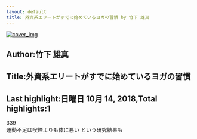 ```yaml
---
layout: default
title: 外資系エリートがすでに始めているヨガの習慣 by 竹下 雄真
---
```


[![cover_img](http://images-jp.amazon.com/images/P/B01G2UHTVO.09.MZZZZZZZ.jpg)](https://www.amazon.co.jp/dp/B01G2UHTVO)  
## Author:竹下 雄真  
## Title:外資系エリートがすでに始めているヨガの習慣  
## Last highlight:日曜日 10月 14, 2018,Total highlights:1  
  
339  
運動不足は喫煙よりも体に悪い という研究結果も  